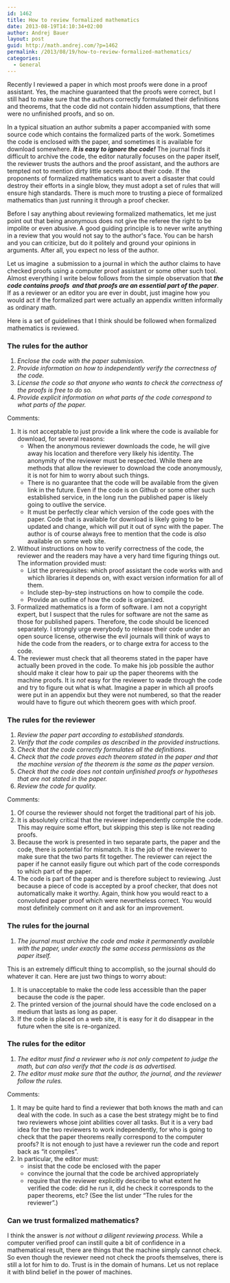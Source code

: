 ```yaml
---
id: 1462
title: How to review formalized mathematics
date: 2013-08-19T14:10:34+02:00
author: Andrej Bauer
layout: post
guid: http://math.andrej.com/?p=1462
permalink: /2013/08/19/how-to-review-formalized-mathematics/
categories:
  - General
---
```

Recently I reviewed a paper in which most proofs were done in a proof assistant. Yes, the machine guaranteed that the proofs were correct, but I still had to make sure that the authors correctly formulated their definitions and theorems, that the code did not contain hidden assumptions, that there were no unfinished proofs, and so on.

In a typical situation an author submits a paper accompanied with some source code which contains the formalized parts of the work. Sometimes the code is enclosed with the paper, and sometimes it is available for download somewhere. **_It is easy to ignore the code!_** The journal finds it difficult to archive the code, the editor naturally focuses on the paper itself, the reviewer trusts the authors and the proof assistant, and the authors are tempted not to mention dirty little secrets about their code. If the proponents of formalized mathematics want to avert a disaster that could destroy their efforts in a single blow, they must adopt a set of rules that will ensure high standards. There is much more to trusting a piece of formalized mathematics than just running it through a proof checker.

<!--more-->

Before I say anything about reviewing formalized mathematics, let me just point out that being anonymous does not give the referee the right to be impolite or even abusive. A good guiding principle is to never write anything in a review that you would not say to the author's face. You can be harsh and you can criticize, but do it politely and ground your opinions in arguments. After all, you expect no less of the author.

Let us imagine  a submission to a journal in which the author claims to have checked proofs using a computer proof assistant or some other such tool. Almost everything I write below follows from the simple observation that _**the code contains proofs  and that proofs are an essential part of the paper**_. If as a reviewer or an editor you are ever in doubt, just imagine how you would act if the formalized part were actually an appendix written informally as ordinary math.

Here is a set of guidelines that I think should be followed when formalized mathematics is reviewed.

### The rules for the author

  1. _Enclose the code with the paper submission._
  2. _Provide information on how to independently verify the correctness of the code._
  3. _License the code so that anyone who wants to check the correctness of the proofs is free to do so._
  4. _Provide explicit information on what parts of the code correspond to what parts of the paper._

Comments:

  1. It is not acceptable to just provide a link where the code is available for download, for several reasons: 
      * When the anonymous reviewer downloads the code, he will give away his location and therefore very likely his identity. The anonymity of the reviewer must be respected. While there are methods that allow the reviewer to download the code anonymously, it is not for him to worry about such things.
      * There is no guarantee that the code will be available from the given link in the future. Even if the code is on Github or some other such established service, in the long run the published paper is likely going to outlive the service.
      * It must be perfectly clear which version of the code goes with the paper. Code that is available for download is likely going to be updated and change, which will put it out of sync with the paper. The author is of course always free to mention that the code is _also_ available on some web site.
  2. Without instructions on how to verify correctness of the code, the reviewer and the readers may have a very hard time figuring things out. The information provided must: 
      * List the prerequisites: which proof assistant the code works with and which libraries it depends on, with exact version information for all of them.
      * Include step-by-step instructions on how to compile the code.
      * Provide an outline of how the code is organized.
  3. Formalized mathematics is a form of software. I am not a copyright expert, but I suspect that the rules for software are not the same as those for published papers. Therefore, the code should be licenced separately. I strongly urge everybody to release their code under an open source license, otherwise the evil journals will think of ways to hide the code from the readers, or to charge extra for access to the code.
  4. The reviewer must check that all theorems stated in the paper have actually been proved in the code. To make his job possible the author should make it clear how to pair up the paper theorems with the machine proofs. It is _not_ easy for the reviewer to wade through the code and try to figure out what is what. Imagine a paper in which all proofs were put in an appendix but they were not numbered, so that the reader would have to figure out which theorem goes with which proof.

### The rules for the reviewer

  1. _Review the paper part according to established standards._
  2. _Verify that the code compiles as described in the provided instructions._
  3. _Check that the code correctly formulates all the definitions._
  4. _Check that the code proves each theorem stated in the paper and that the machine version of the theorem is the same as the paper version._
  5. _Check that the code does not contain unfinished proofs or hypotheses that are not stated in the paper._
  6. _Review the code for quality._

Comments:

  1. Of course the reviewer should not forget the traditional part of his job.
  2. It is absolutely critical that the reviewer independently compile the code. This may require some effort, but skipping this step is like not reading proofs.
  3. Because the work is presented in two separate parts, the paper and the code, there is potential for mismatch. It is the job of the reviewer to make sure that the two parts fit together. The reviewer can reject the paper if he cannot easily figure out which part of the code corresponds to which part of the paper.
  4. The code is part of the paper and is therefore subject to reviewing. Just because a piece of code is accepted by a proof checker, that does not automatically make it worthy. Again, think how you would react to a convoluted paper proof which were nevertheless correct. You would most definitely comment on it and ask for an improvement.

### The rules for the journal

  1. _The journal must archive the code and make it permanently available with the paper, under exactly the same access permissions as the paper itself._

This is an extremely difficult thing to accomplish, so the journal should do whatever it can. Here are just two things to worry about:

  1. It is unacceptable to make the code less accessible than the paper because the code _is_ the paper.
  2. The printed version of the journal should have the code enclosed on a medium that lasts as long as paper.
  3. If the code is placed on a web site, it is easy for it do disappear in the future when the site is re-organized.

### The rules for the editor

  1. _The editor must find a reviewer who is not only competent to judge the math, but can also verify that the code is as advertised._
  2. _The editor must make sure that the author, the journal, and the reviewer follow the rules._

Comments:

  1. It may be quite hard to find a reviewer that both knows the math and can deal with the code. In such as a case the best strategy might be to find two reviewers whose joint abilities cover all tasks. But it is a very bad idea for the two reviewers to work independently, for who is going to check that the paper theorems really correspond to the computer proofs? It is not enough to just have a reviewer run the code and report back as “it compiles”.
  2. In particular, the editor must: 
      * insist that the code be enclosed with the paper
      * convince the journal that the code be archived appropriately
      * require that the reviewer explicitly describe to what extent he verified the code: did he run it, did he check it corresponds to the paper theorems, etc? (See the list under “The rules for the reviewer”.)

### Can we trust formalized mathematics?

I think the answer is _not without a diligent reviewing process._ While a computer verified proof can instill quite a bit of confidence in a mathematical result, there are things that the machine simply cannot check. So even though the reviewer need not check the proofs themselves, there is still a lot for him to do. Trust is in the domain of humans. Let us not replace it with blind belief in the power of machines.
